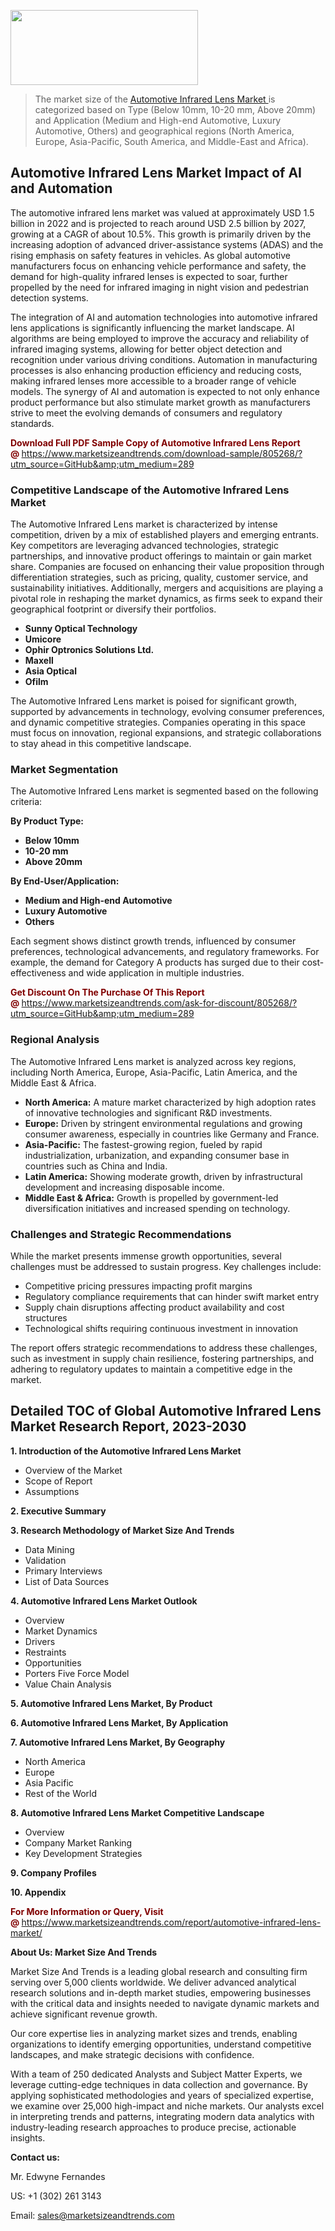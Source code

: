 <img src="https://100x100musica.es/wp-content/uploads/2024/12/Verified-Market-Reports-4-300x120.jpg" alt="" width="300" height="120" class="alignnone size-medium wp-image-100382" /><blockquote><p>The market size of the <a href="https://www.marketsizeandtrends.com/download-sample/805268/?utm_source=GitHub&amp;utm_medium=289" target="_blank">Automotive Infrared Lens Market </a>is categorized based on Type (Below 10mm, 10-20 mm, Above 20mm) and Application (Medium and High-end Automotive, Luxury Automotive, Others) and geographical regions (North America, Europe, Asia-Pacific, South America, and Middle-East and Africa).</p></blockquote><p><h2>Automotive Infrared Lens Market Impact of AI and Automation</h2><p>The automotive infrared lens market was valued at approximately USD 1.5 billion in 2022 and is projected to reach around USD 2.5 billion by 2027, growing at a CAGR of about 10.5%. This growth is primarily driven by the increasing adoption of advanced driver-assistance systems (ADAS) and the rising emphasis on safety features in vehicles. As global automotive manufacturers focus on enhancing vehicle performance and safety, the demand for high-quality infrared lenses is expected to soar, further propelled by the need for infrared imaging in night vision and pedestrian detection systems.</p><p>The integration of AI and automation technologies into automotive infrared lens applications is significantly influencing the market landscape. AI algorithms are being employed to improve the accuracy and reliability of infrared imaging systems, allowing for better object detection and recognition under various driving conditions. Automation in manufacturing processes is also enhancing production efficiency and reducing costs, making infrared lenses more accessible to a broader range of vehicle models. The synergy of AI and automation is expected to not only enhance product performance but also stimulate market growth as manufacturers strive to meet the evolving demands of consumers and regulatory standards.</p></p><p><strong><span style="color: #800000;">Download Full PDF Sample Copy of Automotive Infrared Lens Report @</span>&nbsp;</strong><a href="https://www.marketsizeandtrends.com/download-sample/805268/?utm_source=GitHub&amp;utm_medium=289">https://www.marketsizeandtrends.com/download-sample/805268/?utm_source=GitHub&amp;utm_medium=289</a></p><h3>Competitive Landscape of the Automotive Infrared Lens Market</h3><p>The Automotive Infrared Lens market is characterized by intense competition, driven by a mix of established players and emerging entrants. Key competitors are leveraging advanced technologies, strategic partnerships, and innovative product offerings to maintain or gain market share. Companies are focused on enhancing their value proposition through differentiation strategies, such as pricing, quality, customer service, and sustainability initiatives. Additionally, mergers and acquisitions are playing a pivotal role in reshaping the market dynamics, as firms seek to expand their geographical footprint or diversify their portfolios.</p><p><strong><p><ul><li>Sunny Optical Technology </li><li> Umicore </li><li> Ophir Optronics Solutions Ltd. </li><li> Maxell </li><li> Asia Optical </li><li> Ofilm</p></li></ul></p></strong></p><p>The Automotive Infrared Lens market is poised for significant growth, supported by advancements in technology, evolving consumer preferences, and dynamic competitive strategies. Companies operating in this space must focus on innovation, regional expansions, and strategic collaborations to stay ahead in this competitive landscape.</p><h3>Market Segmentation</h3><p>The Automotive Infrared Lens market is segmented based on the following criteria:</p><p><strong>By Product Type:</strong></p><p><strong><p><ul><li>Below 10mm </li><li> 10-20 mm </li><li> Above 20mm</p></li></ul></p></strong></p><p><strong>By End-User/Application:</strong></p><p><strong><p><ul><li>Medium and High-end Automotive </li><li> Luxury Automotive </li><li> Others</p></li></ul></p></strong></p><p>Each segment shows distinct growth trends, influenced by consumer preferences, technological advancements, and regulatory frameworks. For example, the demand for Category A products has surged due to their cost-effectiveness and wide application in multiple industries.</p><p><strong><span style="color: #800000;">Get Discount On The Purchase Of This Report @&nbsp;</span></strong><a href="https://www.marketsizeandtrends.com/ask-for-discount/805268/?utm_source=GitHub&amp;utm_medium=289">https://www.marketsizeandtrends.com/ask-for-discount/805268/?utm_source=GitHub&amp;utm_medium=289</a></p><h3>Regional Analysis</h3><p>The Automotive Infrared Lens market is analyzed across key regions, including North America, Europe, Asia-Pacific, Latin America, and the Middle East &amp; Africa.</p><ul><li><strong>North America:</strong> A mature market characterized by high adoption rates of innovative technologies and significant R&amp;D investments.</li><li><strong>Europe:</strong> Driven by stringent environmental regulations and growing consumer awareness, especially in countries like Germany and France.</li><li><strong>Asia-Pacific:</strong> The fastest-growing region, fueled by rapid industrialization, urbanization, and expanding consumer base in countries such as China and India.</li><li><strong>Latin America:</strong> Showing moderate growth, driven by infrastructural development and increasing disposable income.</li><li><strong>Middle East &amp; Africa:</strong> Growth is propelled by government-led diversification initiatives and increased spending on technology.</li></ul><h3>Challenges and Strategic Recommendations</h3><p>While the market presents immense growth opportunities, several challenges must be addressed to sustain progress. Key challenges include:</p><ul><li>Competitive pricing pressures impacting profit margins</li><li>Regulatory compliance requirements that can hinder swift market entry</li><li>Supply chain disruptions affecting product availability and cost structures</li><li>Technological shifts requiring continuous investment in innovation</li></ul><p>The report offers strategic recommendations to address these challenges, such as investment in supply chain resilience, fostering partnerships, and adhering to regulatory updates to maintain a competitive edge in the market.</p><h2>Detailed TOC of Global Automotive Infrared Lens Market Research Report, 2023-2030</h2><p><strong>1. Introduction of the Automotive Infrared Lens Market</strong></p><ul><li>Overview of the Market</li><li>Scope of Report</li><li>Assumptions&nbsp;</li></ul><p><strong>2. Executive Summary</strong></p><p><strong>3. Research Methodology of <strong>Market Size And Trends</strong></strong></p><ul><li>Data Mining</li><li>Validation</li><li>Primary Interviews</li><li>List of Data Sources&nbsp;</li></ul><p><strong>4. Automotive Infrared Lens Market Outlook</strong></p><ul><li>Overview</li><li>Market Dynamics</li><li>Drivers</li><li>Restraints</li><li>Opportunities</li><li>Porters Five Force Model</li><li>Value Chain Analysis&nbsp;</li></ul><p><strong>5. Automotive Infrared Lens Market, By Product</strong></p><p><strong>6. Automotive Infrared Lens Market, By Application</strong></p><p><strong>7. Automotive Infrared Lens Market, By Geography</strong></p><ul><li>North America</li><li>Europe</li><li>Asia Pacific</li><li>Rest of the World&nbsp;</li></ul><p><strong>8. Automotive Infrared Lens Market Competitive Landscape</strong></p><ul><li>Overview</li><li>Company Market Ranking</li><li>Key Development Strategies&nbsp;</li></ul><p><strong>9. Company Profiles</strong></p><p><strong>10. Appendix</strong></p><p><strong><span style="color: #800000;">For More Information or Query, Visit @&nbsp;</span></strong><a href="https://www.marketsizeandtrends.com/report/automotive-infrared-lens-market/">https://www.marketsizeandtrends.com/report/automotive-infrared-lens-market/</a></p><p></p><p><strong>About Us:&nbsp;Market Size And Trends</strong></p><p>Market Size And Trends&nbsp;is a leading global research and consulting firm serving over 5,000 clients worldwide. We deliver advanced analytical research solutions and in-depth market studies, empowering businesses with the critical data and insights needed to navigate dynamic markets and achieve significant revenue growth.</p><p>Our core expertise lies in analyzing market sizes and trends, enabling organizations to identify emerging opportunities, understand competitive landscapes, and make strategic decisions with confidence.</p><p>With a team of 250 dedicated Analysts and Subject Matter Experts, we leverage cutting-edge techniques in data collection and governance. By applying sophisticated methodologies and years of specialized expertise, we examine over 25,000 high-impact and niche markets. Our analysts excel in interpreting trends and patterns, integrating modern data analytics with industry-leading research approaches to produce precise, actionable insights.</p><p><strong>Contact us:</strong></p><p>Mr. Edwyne Fernandes</p><p>US: +1 (302) 261 3143</p><p>Email: <a href="mailto:sales@marketsizeandtrends.com">sales@marketsizeandtrends.com</a>&nbsp;</p>
